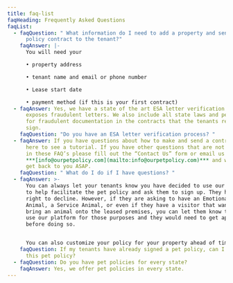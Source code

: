 ```yaml
---
title: faq-list
faqHeading: Frequently Asked Questions
faqList:
  - faqQuestion: " What information do I need to add a property and send a pet
      policy contract to the tenant?"
    faqAnswer: |-
      You will need your 

      • property address

      • tenant name and email or phone number

      • Lease start date

      • payment method (if this is your first contract)
  - faqAnswer: Yes, we have a state of the art ESA letter verification process that
      exposes fraudulent letters. We also include all state laws and penalties
      for fraudulent documentation in the contracts that the tenants read and
      sign.
    faqQuestion: "Do you have an ESA letter verification process? "
  - faqAnswer: If you have questions about how to make and send a contract click
      here to see a tutorial. If you have other questions that are not answered
      in these FAQ’s please fill out the “Contact Us” form or email us at
      ***[info@ourpetpolicy.com](mailto:info@ourpetpolicy.com)*** and we will
      get back to you ASAP.
    faqQuestion: " What do I do if I have questions? "
  - faqAnswer: >-
      You can always let your tenants know you have decided to use our platform
      to help facilitate the pet policy and ask them to sign up. They have the
      right to decline. However, if they are asking to have an Emotional Support
      Animal, a Service Animal, or even if they have a visitor that wants to
      bring an animal onto the leased premises, you can let them know that you
      use our platform for those purposes and they would need to get approved
      before doing so. 


      You can also customize your policy for your property ahead of time. When the new lease is ready to sign all you would have to do is enter the tenant name(s) and email/phone number and click send.
    faqQuestion: If my tenants have already signed a pet policy, can I implement
      this pet policy?
  - faqQuestion: Do you have pet policies for every state?
    faqAnswer: Yes, we offer pet policies in every state.
---
```

